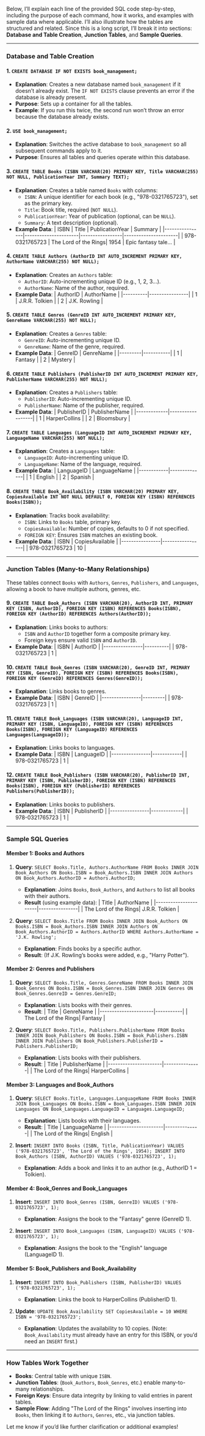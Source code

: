 Below, I’ll explain each line of the provided SQL code step-by-step, including the purpose of each command, how it works, and examples with sample data where applicable. I’ll also illustrate how the tables are structured and related. Since this is a long script, I’ll break it into sections: **Database and Table Creation**, **Junction Tables**, and **Sample Queries**.

---

### **Database and Table Creation**

#### 1. `CREATE DATABASE IF NOT EXISTS book_management;`
- **Explanation**: Creates a new database named `book_management` if it doesn’t already exist. The `IF NOT EXISTS` clause prevents an error if the database is already present.
- **Purpose**: Sets up a container for all the tables.
- **Example**: If you run this twice, the second run won’t throw an error because the database already exists.

#### 2. `USE book_management;`
- **Explanation**: Switches the active database to `book_management` so all subsequent commands apply to it.
- **Purpose**: Ensures all tables and queries operate within this database.

#### 3. `CREATE TABLE Books (ISBN VARCHAR(20) PRIMARY KEY, Title VARCHAR(255) NOT NULL, PublicationYear INT, Summary TEXT);`
- **Explanation**: Creates a table named `Books` with columns:
  - `ISBN`: A unique identifier for each book (e.g., "978-0321765723"), set as the primary key.
  - `Title`: Book title, required (`NOT NULL`).
  - `PublicationYear`: Year of publication (optional, can be `NULL`).
  - `Summary`: A text description (optional).
- **Example Data**:
  | ISBN           | Title                | PublicationYear | Summary              |
  |----------------|----------------------|-----------------|----------------------|
  | 978-0321765723 | The Lord of the Rings| 1954            | Epic fantasy tale... |

#### 4. `CREATE TABLE Authors (AuthorID INT AUTO_INCREMENT PRIMARY KEY, AuthorName VARCHAR(255) NOT NULL);`
- **Explanation**: Creates an `Authors` table:
  - `AuthorID`: Auto-incrementing unique ID (e.g., 1, 2, 3...).
  - `AuthorName`: Name of the author, required.
- **Example Data**:
  | AuthorID | AuthorName     |
  |----------|----------------|
  | 1        | J.R.R. Tolkien |
  | 2        | J.K. Rowling   |

#### 5. `CREATE TABLE Genres (GenreID INT AUTO_INCREMENT PRIMARY KEY, GenreName VARCHAR(255) NOT NULL);`
- **Explanation**: Creates a `Genres` table:
  - `GenreID`: Auto-incrementing unique ID.
  - `GenreName`: Name of the genre, required.
- **Example Data**:
  | GenreID | GenreName |
  |---------|-----------|
  | 1       | Fantasy   |
  | 2       | Mystery   |

#### 6. `CREATE TABLE Publishers (PublisherID INT AUTO_INCREMENT PRIMARY KEY, PublisherName VARCHAR(255) NOT NULL);`
- **Explanation**: Creates a `Publishers` table:
  - `PublisherID`: Auto-incrementing unique ID.
  - `PublisherName`: Name of the publisher, required.
- **Example Data**:
  | PublisherID | PublisherName    |
  |-------------|------------------|
  | 1           | HarperCollins    |
  | 2           | Bloomsbury       |

#### 7. `CREATE TABLE Languages (LanguageID INT AUTO_INCREMENT PRIMARY KEY, LanguageName VARCHAR(255) NOT NULL);`
- **Explanation**: Creates a `Languages` table:
  - `LanguageID`: Auto-incrementing unique ID.
  - `LanguageName`: Name of the language, required.
- **Example Data**:
  | LanguageID | LanguageName |
  |------------|--------------|
  | 1          | English      |
  | 2          | Spanish      |

#### 8. `CREATE TABLE Book_Availability (ISBN VARCHAR(20) PRIMARY KEY, CopiesAvailable INT NOT NULL DEFAULT 0, FOREIGN KEY (ISBN) REFERENCES Books(ISBN));`
- **Explanation**: Tracks book availability:
  - `ISBN`: Links to `Books` table, primary key.
  - `CopiesAvailable`: Number of copies, defaults to 0 if not specified.
  - `FOREIGN KEY`: Ensures `ISBN` matches an existing book.
- **Example Data**:
  | ISBN           | CopiesAvailable |
  |----------------|-----------------|
  | 978-0321765723 | 10              |

---

### **Junction Tables (Many-to-Many Relationships)**

These tables connect `Books` with `Authors`, `Genres`, `Publishers`, and `Languages`, allowing a book to have multiple authors, genres, etc.

#### 9. `CREATE TABLE Book_Authors (ISBN VARCHAR(20), AuthorID INT, PRIMARY KEY (ISBN, AuthorID), FOREIGN KEY (ISBN) REFERENCES Books(ISBN), FOREIGN KEY (AuthorID) REFERENCES Authors(AuthorID));`
- **Explanation**: Links books to authors:
  - `ISBN` and `AuthorID` together form a composite primary key.
  - Foreign keys ensure valid `ISBN` and `AuthorID`.
- **Example Data**:
  | ISBN           | AuthorID |
  |----------------|----------|
  | 978-0321765723 | 1        |

#### 10. `CREATE TABLE Book_Genres (ISBN VARCHAR(20), GenreID INT, PRIMARY KEY (ISBN, GenreID), FOREIGN KEY (ISBN) REFERENCES Books(ISBN), FOREIGN KEY (GenreID) REFERENCES Genres(GenreID));`
- **Explanation**: Links books to genres.
- **Example Data**:
  | ISBN           | GenreID |
  |----------------|---------|
  | 978-0321765723 | 1       |

#### 11. `CREATE TABLE Book_Languages (ISBN VARCHAR(20), LanguageID INT, PRIMARY KEY (ISBN, LanguageID), FOREIGN KEY (ISBN) REFERENCES Books(ISBN), FOREIGN KEY (LanguageID) REFERENCES Languages(LanguageID));`
- **Explanation**: Links books to languages.
- **Example Data**:
  | ISBN           | LanguageID |
  |----------------|------------|
  | 978-0321765723 | 1          |

#### 12. `CREATE TABLE Book_Publishers (ISBN VARCHAR(20), PublisherID INT, PRIMARY KEY (ISBN, PublisherID), FOREIGN KEY (ISBN) REFERENCES Books(ISBN), FOREIGN KEY (PublisherID) REFERENCES Publishers(PublisherID));`
- **Explanation**: Links books to publishers.
- **Example Data**:
  | ISBN           | PublisherID |
  |----------------|-------------|
  | 978-0321765723 | 1           |

---

### **Sample SQL Queries**

#### **Member 1: Books and Authors**
1. **Query**: `SELECT Books.Title, Authors.AuthorName FROM Books INNER JOIN Book_Authors ON Books.ISBN = Book_Authors.ISBN INNER JOIN Authors ON Book_Authors.AuthorID = Authors.AuthorID;`
   - **Explanation**: Joins `Books`, `Book_Authors`, and `Authors` to list all books with their authors.
   - **Result** (using example data):
     | Title                | AuthorName     |
     |----------------------|----------------|
     | The Lord of the Rings| J.R.R. Tolkien |

2. **Query**: `SELECT Books.Title FROM Books INNER JOIN Book_Authors ON Books.ISBN = Book_Authors.ISBN INNER JOIN Authors ON Book_Authors.AuthorID = Authors.AuthorID WHERE Authors.AuthorName = 'J.K. Rowling';`
   - **Explanation**: Finds books by a specific author.
   - **Result**: (If J.K. Rowling’s books were added, e.g., "Harry Potter").

#### **Member 2: Genres and Publishers**
1. **Query**: `SELECT Books.Title, Genres.GenreName FROM Books INNER JOIN Book_Genres ON Books.ISBN = Book_Genres.ISBN INNER JOIN Genres ON Book_Genres.GenreID = Genres.GenreID;`
   - **Explanation**: Lists books with their genres.
   - **Result**:
     | Title                | GenreName |
     |----------------------|-----------|
     | The Lord of the Rings| Fantasy   |

2. **Query**: `SELECT Books.Title, Publishers.PublisherName FROM Books INNER JOIN Book_Publishers ON Books.ISBN = Book_Publishers.ISBN INNER JOIN Publishers ON Book_Publishers.PublisherID = Publishers.PublisherID;`
   - **Explanation**: Lists books with their publishers.
   - **Result**:
     | Title                | PublisherName |
     |----------------------|---------------|
     | The Lord of the Rings| HarperCollins |

#### **Member 3: Languages and Book_Authors**
1. **Query**: `SELECT Books.Title, Languages.LanguageName FROM Books INNER JOIN Book_Languages ON Books.ISBN = Book_Languages.ISBN INNER JOIN Languages ON Book_Languages.LanguageID = Languages.LanguageID;`
   - **Explanation**: Lists books with their languages.
   - **Result**:
     | Title                | LanguageName |
     |----------------------|--------------|
     | The Lord of the Rings| English      |

2. **Insert**: `INSERT INTO Books (ISBN, Title, PublicationYear) VALUES ('978-0321765723', 'The Lord of the Rings', 1954); INSERT INTO Book_Authors (ISBN, AuthorID) VALUES ('978-0321765723', 1);`
   - **Explanation**: Adds a book and links it to an author (e.g., AuthorID 1 = Tolkien).

#### **Member 4: Book_Genres and Book_Languages**
1. **Insert**: `INSERT INTO Book_Genres (ISBN, GenreID) VALUES ('978-0321765723', 1);`
   - **Explanation**: Assigns the book to the "Fantasy" genre (GenreID 1).

2. **Insert**: `INSERT INTO Book_Languages (ISBN, LanguageID) VALUES ('978-0321765723', 1);`
   - **Explanation**: Assigns the book to the "English" language (LanguageID 1).

#### **Member 5: Book_Publishers and Book_Availability**
1. **Insert**: `INSERT INTO Book_Publishers (ISBN, PublisherID) VALUES ('978-0321765723', 1);`
   - **Explanation**: Links the book to HarperCollins (PublisherID 1).

2. **Update**: `UPDATE Book_Availability SET CopiesAvailable = 10 WHERE ISBN = '978-0321765723';`
   - **Explanation**: Updates the availability to 10 copies. (Note: `Book_Availability` must already have an entry for this ISBN, or you’d need an `INSERT` first.)

---

### **How Tables Work Together**
- **Books**: Central table with unique `ISBN`.
- **Junction Tables**: (`Book_Authors`, `Book_Genres`, etc.) enable many-to-many relationships.
- **Foreign Keys**: Ensure data integrity by linking to valid entries in parent tables.
- **Sample Flow**: Adding "The Lord of the Rings" involves inserting into `Books`, then linking it to `Authors`, `Genres`, etc., via junction tables.

Let me know if you’d like further clarification or additional examples!